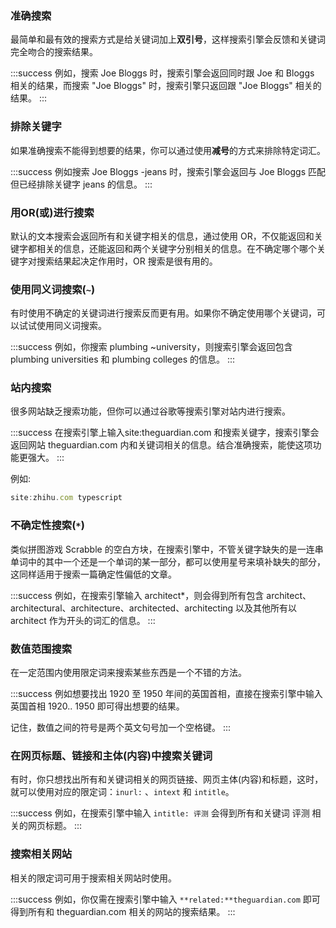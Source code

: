 ### 准确搜索

最简单和最有效的搜索方式是给关键词加上**双引号**，这样搜索引擎会反馈和关键词完全吻合的搜索结果。

:::success
例如，搜索 Joe Bloggs 时，搜索引擎会返回同时跟 Joe 和 Bloggs 相关的结果，而搜索 "Joe Bloggs" 时，搜索引擎只返回跟 "Joe Bloggs" 相关的结果。
:::

### 排除关键字

如果准确搜索不能得到想要的结果，你可以通过使用**减号**的方式来排除特定词汇。

:::success
例如搜索 Joe Bloggs -jeans 时，搜索引擎会返回与 Joe Bloggs 匹配但已经排除关键字 jeans 的信息。
:::

### 用OR(或)进行搜索

默认的文本搜索会返回所有和关键字相关的信息，通过使用 OR，不仅能返回和关键字都相关的信息，还能返回和两个关键字分别相关的信息。在不确定哪个哪个关键字对搜索结果起决定作用时，OR 搜索是很有用的。

### 使用同义词搜索(`~`)

有时使用不确定的关键词进行搜索反而更有用。如果你不确定使用哪个关键词，可以试试使用同义词搜索。

:::success
例如，你搜索 plumbing ~university，则搜索引擎会返回包含 plumbing universities 和 plumbing colleges 的信息。
:::

### 站内搜索

很多网站缺乏搜索功能，但你可以通过谷歌等搜索引擎对站内进行搜索。

:::success
在搜索引擎上输入site:theguardian.com 和搜索关键字，搜索引擎会返回网站 theguardian.com 内和关键词相关的信息。结合准确搜索，能使这项功能更强大。
:::

例如:

```javascript
site:zhihu.com typescript
```

### 不确定性搜索(`*`)

类似拼图游戏 Scrabble 的空白方块，在搜索引擎中，不管关键字缺失的是一连串单词中的其中一个还是一个单词的某一部分，都可以使用星号来填补缺失的部分，这同样适用于搜索一篇确定性偏低的文章。

:::success
例如，在搜索引擎输入 architect*，则会得到所有包含 architect、architectural、architecture、architected、architecting 以及其他所有以architect 作为开头的词汇的信息。
:::

### 数值范围搜索

在一定范围内使用限定词来搜索某些东西是一个不错的方法。

:::success
例如想要找出 1920 至 1950 年间的英国首相，直接在搜索引擎中输入 英国首相 1920.. 1950 即可得出想要的结果。

记住，数值之间的符号是两个英文句号加一个空格键。
:::

### 在网页标题、链接和主体(内容)中搜索关键词

有时，你只想找出所有和关键词相关的网页链接、网页主体(内容)和标题，这时，就可以使用对应的限定词：`inurl:` 、`intext` 和 `intitle`。

:::success
例如，在搜索引擎中输入 `intitle: 评测` 会得到所有和关键词 评测 相关的网页标题。
:::

### 搜索相关网站

相关的限定词可用于搜索相关网站时使用。

:::success
例如，你仅需在搜索引擎中输入 `**related:**theguardian.com` 即可得到所有和 theguardian.com 相关的网站的搜索结果。
:::
